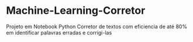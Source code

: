 # Machine-Learning-Corretor
Projeto em Notebook Python
Corretor de textos com eficiencia de até 80% em identificar palavras erradas e corrigi-las
